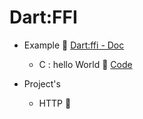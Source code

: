 # Dart:FFI

- Example 🔗  [Dart:ffi - Doc](https://dart.dev/guides/libraries/c-interop)
    - C : hello World 🔗  [Code](https://github.com/doyle-flutter/cDartFFI/tree/main/docExample/hello_world)

- Project's
    - HTTP 👋
